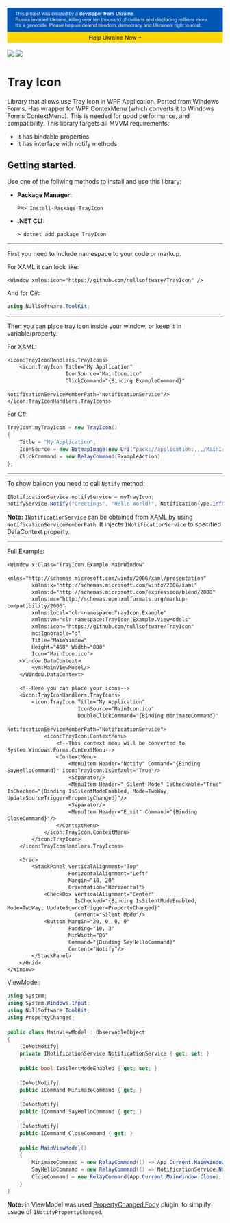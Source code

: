 [![Stand With Ukraine](https://raw.githubusercontent.com/vshymanskyy/StandWithUkraine/main/banner-direct-single.svg)](https://stand-with-ukraine.pp.ua)

[![](https://img.shields.io/nuget/vpre/TrayIcon)](https://www.nuget.org/packages/TrayIcon/)
[![](https://img.shields.io/nuget/dt/TrayIcon)](https://www.nuget.org/packages/TrayIcon/)

# Tray Icon
Library that allows use Tray Icon in WPF Application. 
Ported from Windows Forms. Has wrapper for WPF ContexMenu (which converts it to Windows Forms ContextMenu). This is needed for good performance, and compatibility.
This library targets all MVVM requirements:
- it has bindable properties
- it has interface with notify methods

## Getting started.
Use one of the follwing methods to install and use this library:

- **Package Manager:**

    ```batch
    PM> Install-Package TrayIcon
    ```

- **.NET CLI:**

    ```batch
    > dotnet add package TrayIcon
    ```
----
First you need to include namespace to your code or markup.

For XAML it can look like:
```XAML
<Window xmlns:icon="https://github.com/nullsoftware/TrayIcon" />
```

And for C#:
```C#
using NullSoftware.ToolKit;
```
----
Then you can place tray icon inside your window, or keep it in variable/property.  

For XAML:
```XAML
<icon:TrayIconHandlers.TrayIcons>
    <icon:TrayIcon Title="My Application"
                   IconSource="MainIcon.ico"
                   ClickCommand="{Binding ExampleCommand}"
                   NotificationServiceMemberPath="NotificationService"/>
</icon:TrayIconHandlers.TrayIcons>
```

For C#:
```C#
TrayIcon myTrayIcon = new TrayIcon() 
{ 
    Title = "My Application",
    IconSource = new BitmapImage(new Uri("pack://application:,,,/MainIcon.ico")),
    ClickCommand = new RelayCommand(ExampleAction)
};
```
----
To show balloon you need to call `Notify` method:
```C#
INotificationService notifyService = myTrayIcon;
notifyService.Notify("Greetings", "Hello World!", NotificationType.Information);
```
**Note:** `INotificationService` can be obtained from XAML by using `NotificationServiceMemberPath`.
It injects `INotificationService` to specified DataContext property.

----
Full Example:
```XAML
<Window x:Class="TrayIcon.Example.MainWindow"
        xmlns="http://schemas.microsoft.com/winfx/2006/xaml/presentation"
        xmlns:x="http://schemas.microsoft.com/winfx/2006/xaml"
        xmlns:d="http://schemas.microsoft.com/expression/blend/2008"
        xmlns:mc="http://schemas.openxmlformats.org/markup-compatibility/2006"
        xmlns:local="clr-namespace:TrayIcon.Example"
        xmlns:vm="clr-namespace:TrayIcon.Example.ViewModels"
        xmlns:icon="https://github.com/nullsoftware/TrayIcon"
        mc:Ignorable="d"
        Title="MainWindow" 
        Height="450" Width="800"
        Icon="MainIcon.ico">
    <Window.DataContext>
        <vm:MainViewModel/>
    </Window.DataContext>

    <!--Here you can place your icons-->
    <icon:TrayIconHandlers.TrayIcons>
        <icon:TrayIcon Title="My Application"
                       IconSource="MainIcon.ico"
                       DoubleClickCommand="{Binding MinimazeCommand}"
                       NotificationServiceMemberPath="NotificationService">
            <icon:TrayIcon.ContextMenu>
                <!--This context menu will be converted to System.Windows.Forms.ContextMenu-->
                <ContextMenu>
                    <MenuItem Header="Notify" Command="{Binding SayHelloCommand}" icon:TrayIcon.IsDefault="True"/>
                    <Separator/>
                    <MenuItem Header="_Silent Mode" IsCheckable="True" IsChecked="{Binding IsSilentModeEnabled, Mode=TwoWay, UpdateSourceTrigger=PropertyChanged}"/>
                    <Separator/>
                    <MenuItem Header="E_xit" Command="{Binding CloseCommand}"/>
                </ContextMenu>
            </icon:TrayIcon.ContextMenu>
        </icon:TrayIcon>
    </icon:TrayIconHandlers.TrayIcons>

    <Grid>
        <StackPanel VerticalAlignment="Top"
                    HorizontalAlignment="Left"
                    Margin="10, 20"
                    Orientation="Horizontal">
            <CheckBox VerticalAlignment="Center"
                      IsChecked="{Binding IsSilentModeEnabled, Mode=TwoWay, UpdateSourceTrigger=PropertyChanged}"
                      Content="Silent Mode"/>
            <Button Margin="20, 0, 0, 0"
                    Padding="10, 3"
                    MinWidth="86"
                    Command="{Binding SayHelloCommand}"
                    Content="Notify"/>
        </StackPanel>
    </Grid>
</Window>
```
ViewModel:
```C#
using System;
using System.Windows.Input;
using NullSoftware.ToolKit;
using PropertyChanged;

public class MainViewModel : ObservableObject
{
    [DoNotNotify]
    private INotificationService NotificationService { get; set; }

    public bool IsSilentModeEnabled { get; set; }

    [DoNotNotify]
    public ICommand MinimazeCommand { get; }

    [DoNotNotify]
    public ICommand SayHelloCommand { get; }

    [DoNotNotify]
    public ICommand CloseCommand { get; }

    public MainViewModel()
    {
        MinimazeCommand = new RelayCommand(() => App.Current.MainWindow.WindowState = System.Windows.WindowState.Minimized);
        SayHelloCommand = new RelayCommand(() => NotificationService.Notify("Greetings", "Hello World!"));
        CloseCommand = new RelayCommand(App.Current.MainWindow.Close);
    }
}
```
**Note:** in ViewModel was used [PropertyChanged.Fody](https://github.com/Fody/PropertyChanged) plugin, to simplify usage of `INotifyPropertyChanged`.
